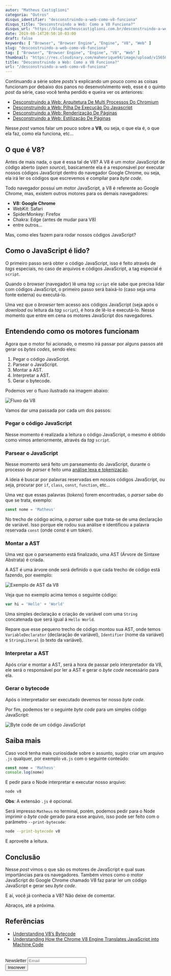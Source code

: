 ```yaml
---
autor: "Matheus Castiglioni"
categoria: "Outros"
disqus_identifier: "desconstruindo-a-web-como-v8-funciona"
disqus_title: "Desconstruindo a Web: Como a V8 Funciona?"
disqus_url: "https://blog.matheuscastiglioni.com.br/desconstruindo-a-web-como-v8-funciona"
date: 2019-08-14T20:50:10-03:00
draft: false
keywords: [ "Browser", "Browser Engine", "Engine", "V8", "Web" ]
slug: "desconstruindo-a-web-como-v8-funciona"
tag: [ "Browser", "Browser Engine", "Engine", "V8", "Web" ]
thumbnail: "https://res.cloudinary.com/mahenrique94/image/upload/v1565054731/13478_rzodrk.jpg"
title: "Desconstruindo a Web: Como a V8 Funciona?"
url: "/desconstruindo-a-web-como-v8-funciona"
---
```


Continuando a série sobre *posts's* explicando um pouco como as coisas funcionam por debaixo dos panos no desenvolvimento web, esse é o quinto *post* da série, caso você tenha perdido e queira ver os anteriores:

- [Desconstruindo a Web: Arquitetura De Multi Processos Do Chromium](https://blog.matheuscastiglioni.com.br/desconstruindo-a-web-arquitetura-de-multi-processos-do-chromium/)
- [Desconstruindo a Web: Pilha De Execução Do Javascript](https://blog.matheuscastiglioni.com.br/desconstruindo-a-web-pilha-de-execucao-do-javascript/)
- [Desconstruindo a Web: Renderização De Páginas](https://blog.matheuscastiglioni.com.br/desconstruindo-a-web-renderizacao-de-paginas/)
- [Desconstruindo a Web: Estilização De Páginas](https://blog.matheuscastiglioni.com.br/desconstruindo-a-web-estilizacao-de-paginas/)

Nesse *post* vamos falar um pouco sobre a **V8**, ou seja, o que ela é, o que ela faz, como ela funciona, etc...

## O que é V8?

Antes de mais nada, o que é essa tal de V8? A V8 é um motor JavaScript de código aberto (*open source*), basicamente ela é a responsável por executar nossos códigos JavaScript dentro do navegador Google Chrome, ou seja, ela irá ler os códigos que escrevemos e compilar para *byte code*.

Todo navegador possuí um motor JavaScript, a V8 é referente ao Google Chrome, mas, existem outros motores para os demais navegadores:

- **V8: Google Chrome**
- WebKit: Safari
- SpiderMonkey: Firefox
- Chakra: Edge (antes de mudar para V8)
- entre outros...

Mas, como eles fazem para rodar nossos códigos JavaScript?

## Como o JavaScript é lido?

O primeiro passo será obter o código JavaScript, isso é feito através de *tags* especiais, no caso de arquivos e códigos JavaScript, a tag especial é `script`.

Quando o *browser* (navegador) lê uma *tag* `script` ele sabe que precisa lidar com códigos JavaScript, o primeiro passo será baixá-lo (caso seja uma fonte externa) ou executá-lo.

Uma vez que o *browser* tem acesso aos códigos JavaScript (seja após o *download* ou leitura da *tag* `script`), é hora de lê-lo e executá-lo. Nesse momento que entre em cena os motores JavaScript dos navegadores.

## Entendendo como os motores funcionam

Agora que o motor foi acionado, o mesmo irá passar por alguns passos até gerar os *bytes codes*, sendo eles:

1. Pegar o código JavaScript.
2. Parsear o JavaScript.
3. Montar a AST.
4. Interpretar a AST.
5. Gerar o bytecode.

Podemos ver o fluxo ilustrado na imagem abaixo:

![Fluxo da V8](https://res.cloudinary.com/mahenrique94/image/upload/v1565824770/1_ZIH_wjqDfZn6NRKsDi9mvA_s60v62.png)

Vamos dar uma passada por cada um dos passos:

### Pegar o código JavaScript

Nesse momento é realizada a leitura o código JavaScript, o mesmo é obtido como vimos anteriormente, através da *tag* `script`.

### Parsear o JavaScript

Nesse momento será feito um parseamento do JavaScript, durante o processo de *parser* é feito uma [análise lexa e tokenização](https://pt.wikipedia.org/wiki/Análise_léxica).

A ideia é buscar por palavras reservadas em nossos códigos JavaScript, ou seja, procurar por `if`, `class`, `const`, `function`, etc...

Uma vez que essas palavras (*tokens*) forem encontradas, o *parser* sabe do que se trata, exemplo:

```javascript
const nome = 'Matheus'
```

No trecho de código acima, o *parser* sabe que trata-se de uma declaração de variável. Isso porque ele rodou sua análise e identificou a palavra reservada `const` (onde const é um token).

### Montar a AST

Uma vez que o parseamento está finalizado, uma AST (Árvore de Sintaxe Abstrata) é criada.

A AST é uma árvore onde será definido o que cada trecho de código está fazendo, por exemplo:

![Exemplo de AST da V8](https://res.cloudinary.com/mahenrique94/image/upload/v1565825200/lazy-parsing-ast_ak80xv.png)

Veja que no exemplo acima temos o seguinte código:

```javascript
var hi = 'Hello' + 'World'
```

Uma simples declaração e criação de variável com uma `String` concatenada que será igual á `Hello World`.

Repare que esse pequeno trecho de código montou sua AST, onde temos `VariableDeclarator` (declaração de variável), `Identifier` (nome da variável) e `StringLiteral` (o texto da variável).

### Interpretar a AST

Após criar e montar a AST, será a hora de passar pelo interpretador da V8, ele será o responsável por ler a AST e gerar o *byte code* necessário para ela.

### Gerar o bytecode

Após o interpretador ser executado devemos ter nosso *byte code*.

Por fim, podemos ter o seguinte *byte code* para um simples código JavaScript:

![Byte code de um código JavaScript](https://res.cloudinary.com/mahenrique94/image/upload/v1565825656/1_aal_1sevnb-4UaX8AvUQCg_i926ie.png)

## Saiba mais

Caso você tenha mais curiosidade sobre o assunto, sugiro criar um arquivo `.js` qualquer, por exemplo `v8.js` com o seguinte conteúdo:

```javascript
const nome = 'Matheus'
console.log(nome)
```

E pedir para o Node interpretar e executar nosso arquivo:

```bash
node v8
```

**Obs**: A extensão `.js` é opcional.

Será impresso `Matheus` no terminal, porém, podemos pedir para o Node imprimir o *byte code* gerado para esse arquivo, isso pode ser feito com o parâmetro `--print-bytecode`:

```bash
node --print-bytecode v8
```

E aproveite a leitura.

## Conclusão

Nesse *post* vimos o que são os motores de JavaScript e qual suas importâncias para os navegadores. Também vimos como o motor JavaScript do Google Chrome chamado V8 faz parar ler um código JavaScript e gerar seu *byte code*.

E aí, você já conhecia a V8? Não deixe de comentar.

Abraços, até a próxima.

## Referências

- [Understanding V8’s Bytecode](https://medium.com/dailyjs/understanding-v8s-bytecode-317d46c94775)
- [Understanding How the Chrome V8 Engine Translates JavaScript into Machine Code](https://www.freecodecamp.org/news/understanding-the-core-of-nodejs-the-powerful-chrome-v8-engine-79e7eb8af964/)

<!-- Begin Mailchimp Signup Form -->
<link href="//cdn-images.mailchimp.com/embedcode/horizontal-slim-10_7.css" rel="stylesheet" type="text/css">
<style type="text/css">
	#mc_embed_signup{clear:left; font:14px Helvetica,Arial,sans-serif; width:100%;margin-top: 2rem;}
</style>
<div id="mc_embed_signup">
<form action="https://matheuscastiglioni.us12.list-manage.com/subscribe/post?u=5a8a2e7202680f2d5098f12bc&amp;id=6ede898886" method="post" id="mc-embedded-subscribe-form" name="mc-embedded-subscribe-form" class="validate" target="_blank" novalidate>
    <div id="mc_embed_signup_scroll">
	<label for="mce-EMAIL">Newsletter</label>
	<input type="email" value="" name="EMAIL" class="email" id="mce-EMAIL" placeholder="Email" required>
    <div style="position: absolute; left: -5000px;" aria-hidden="true"><input type="text" name="b_5a8a2e7202680f2d5098f12bc_6ede898886" tabindex="-1" value=""></div>
    <div class="clear"><input type="submit" value="Inscrever" name="subscribe" id="mc-embedded-subscribe" class="button"></div></div>
</form>
</div>
<!--End mc_embed_signup-->
